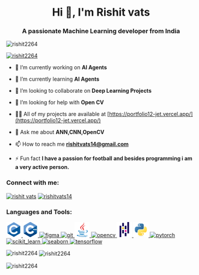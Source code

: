 <h1 align="center">Hi 👋, I'm Rishit vats</h1>
<h3 align="center">A passionate Machine Learning developer from India</h3>

<p align="left"> <img src="https://komarev.com/ghpvc/?username=rishit2264&label=Profile%20views&color=0e75b6&style=flat" alt="rishit2264" /> </p>

<p align="left"> <a href="https://github.com/ryo-ma/github-profile-trophy"><img src="https://github-profile-trophy.vercel.app/?username=rishit2264" alt="rishit2264" /></a> </p>

- 🔭 I’m currently working on **AI Agents**

- 🌱 I’m currently learning **AI Agents**

- 👯 I’m looking to collaborate on **Deep Learning Projects**

- 🤝 I’m looking for help with **Open CV**

- 👨‍💻 All of my projects are available at [https://portfolio12-jet.vercel.app/](https://portfolio12-jet.vercel.app/)

- 💬 Ask me about **ANN,CNN,OpenCV**

- 📫 How to reach me **rishitvats14@gmail.com**

- ⚡ Fun fact **I have a passion for football and besides programming i am a very active person.**

<h3 align="left">Connect with me:</h3>
<p align="left">
<a href="https://linkedin.com/in/rishit vats" target="blank"><img align="center" src="https://raw.githubusercontent.com/rahuldkjain/github-profile-readme-generator/master/src/images/icons/Social/linked-in-alt.svg" alt="rishit vats" height="30" width="40" /></a>
<a href="https://kaggle.com/rishitvats14" target="blank"><img align="center" src="https://raw.githubusercontent.com/rahuldkjain/github-profile-readme-generator/master/src/images/icons/Social/kaggle.svg" alt="rishitvats14" height="30" width="40" /></a>
</p>

<h3 align="left">Languages and Tools:</h3>
<p align="left"> <a href="https://www.cprogramming.com/" target="_blank" rel="noreferrer"> <img src="https://raw.githubusercontent.com/devicons/devicon/master/icons/c/c-original.svg" alt="c" width="40" height="40"/> </a> <a href="https://www.w3schools.com/cpp/" target="_blank" rel="noreferrer"> <img src="https://raw.githubusercontent.com/devicons/devicon/master/icons/cplusplus/cplusplus-original.svg" alt="cplusplus" width="40" height="40"/> </a> <a href="https://www.figma.com/" target="_blank" rel="noreferrer"> <img src="https://www.vectorlogo.zone/logos/figma/figma-icon.svg" alt="figma" width="40" height="40"/> </a> <a href="https://git-scm.com/" target="_blank" rel="noreferrer"> <img src="https://www.vectorlogo.zone/logos/git-scm/git-scm-icon.svg" alt="git" width="40" height="40"/> </a> <a href="https://www.java.com" target="_blank" rel="noreferrer"> <img src="https://raw.githubusercontent.com/devicons/devicon/master/icons/java/java-original.svg" alt="java" width="40" height="40"/> </a> <a href="https://opencv.org/" target="_blank" rel="noreferrer"> <img src="https://www.vectorlogo.zone/logos/opencv/opencv-icon.svg" alt="opencv" width="40" height="40"/> </a> <a href="https://pandas.pydata.org/" target="_blank" rel="noreferrer"> <img src="https://raw.githubusercontent.com/devicons/devicon/2ae2a900d2f041da66e950e4d48052658d850630/icons/pandas/pandas-original.svg" alt="pandas" width="40" height="40"/> </a> <a href="https://www.python.org" target="_blank" rel="noreferrer"> <img src="https://raw.githubusercontent.com/devicons/devicon/master/icons/python/python-original.svg" alt="python" width="40" height="40"/> </a> <a href="https://pytorch.org/" target="_blank" rel="noreferrer"> <img src="https://www.vectorlogo.zone/logos/pytorch/pytorch-icon.svg" alt="pytorch" width="40" height="40"/> </a> <a href="https://scikit-learn.org/" target="_blank" rel="noreferrer"> <img src="https://upload.wikimedia.org/wikipedia/commons/0/05/Scikit_learn_logo_small.svg" alt="scikit_learn" width="40" height="40"/> </a> <a href="https://seaborn.pydata.org/" target="_blank" rel="noreferrer"> <img src="https://seaborn.pydata.org/_images/logo-mark-lightbg.svg" alt="seaborn" width="40" height="40"/> </a> <a href="https://www.tensorflow.org" target="_blank" rel="noreferrer"> <img src="https://www.vectorlogo.zone/logos/tensorflow/tensorflow-icon.svg" alt="tensorflow" width="40" height="40"/> </a> </p>

<p><img align="left" src="https://github-readme-stats.vercel.app/api/top-langs?username=rishit2264&show_icons=true&locale=en&layout=compact" alt="rishit2264" /></p>

<p>&nbsp;<img align="center" src="https://github-readme-stats.vercel.app/api?username=rishit2264&show_icons=true&locale=en" alt="rishit2264" /></p>

<p><img align="center" src="https://github-readme-streak-stats.herokuapp.com/?user=rishit2264&" alt="rishit2264" /></p>

